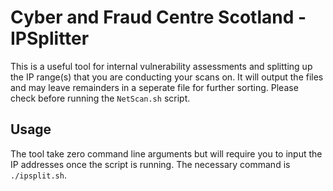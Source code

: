 # Cyber and Fraud Centre Scotland - IPSplitter 
This is a useful tool for internal vulnerability assessments and splitting up the IP range(s) that you are conducting your scans on. It will output the files and may leave remainders in a seperate file for further sorting. Please check before running the `NetScan.sh` script. 

## Usage
The tool take zero command line arguments but will require you to input the IP addresses once the script is running. The necessary command is `./ipsplit.sh`.

